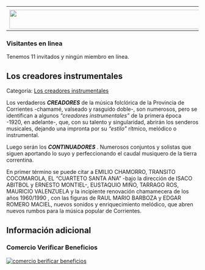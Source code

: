 <table><tbody><tr><td><center></center></td></tr><tr><td><center><a href="https://www.corrientes.gov.ar/" target="_blank"><img src="http://descubrircorrientes.com.ar/2012/index.php/1605-cultura/4-musica/los-antecedentes-instrumentales-y-los-musicos-chamameceros/banner-corrientes.jpg" width="580" height="50" alt=""></a></center></td></tr></tbody></table>

### Visitantes en linea

Tenemos 11 invitados y ningún miembro en línea.

## Los creadores instrumentales

Categoría: [Los creadores instrumentales](http://descubrircorrientes.com.ar/2012/index.php/1605-cultura/4-musica/los-antecedentes-instrumentales-y-los-musicos-chamameceros/los-creadores-instrumentales)

Los verdaderos _**CREADORES**_ de la música folclórica de la Provincia de Corrientes -chamamé, valseado y rasguido doble-, son numerosos, pero se identifican a algunos _“creadores instrumentales”_ de la primera época -1920, en adelante-, que, con su talento y singularidad, abrirán los senderos musicales, dejando una impronta por su _“estilo”_ rítmico, melódico o instrumental.

Luego serán los _**CONTINUADORES**_ . Numerosos conjuntos y solistas que siguen aportando lo suyo y perfeccionando el caudal musiquero de la tierra correntina.

En primer término se puede citar a EMILIO CHAMORRO, TRANSITO COCOMAROLA, EL “CUARTETO SANTA ANA” -bajo la dirección de ISACO ABITBOL y ERNESTO MONTIEL-, EUSTAQUIO MIÑO, TARRAGO ROS, MAURICIO VALENZUELA y la incipiente renovación chamamecera de los años 1960/1990 , con las figuras de RAUL MARIO BARBOZA y EDGAR ROMERO MACIEL, nuevos sonidos y enriquecimiento melódico, que abren nuevos rumbos para la música popular de Corrientes.

## Información adicional

### Comercio Verificar Beneficios

[![comercio berificar beneficios](http://descubrircorrientes.com.ar/2012/index.php/1605-cultura/4-musica/los-antecedentes-instrumentales-y-los-musicos-chamameceros/images/botones_beneficios/comercio_berificar_beneficios.png)](http://descubrircomercio.zapto.org/)